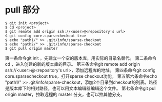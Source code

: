 # pull 部分

```text
$ git init <project>
$ cd <project>
$ git remote add origin ssh://<user>@<repository's url>
$ git config core.sparsecheckout true
$ echo "path1/" >> .git/info/sparse-checkout
$ echo "path2/" >> .git/info/sparse-checkout
$ git pull origin master
```

第一条命令git init ，先建立一个空的版本库，用实际的目录名替代。 第二条命令cd ，进入创建的新的版本库的目录。 第三条命令git remote add origin ssh://&lt;user&gt;@&lt;repository's url&gt;，添加远程库的地址。 第四条命令git config core.sparsecheckout true，打开sparse checkout功能。 第五第六条命令echo "path1/" &gt;&gt; .git/info/sparse-checkout，添加2个目录到checkout的列表。路径是版本库下的相对路径，也可以用文本编辑器编辑这个文件。 第七条命令git pull origin master，拉取远程的 master 分支，也可以拉其他分支。

